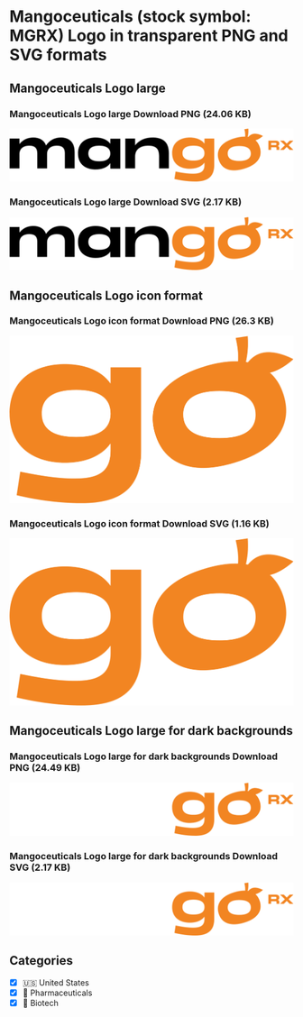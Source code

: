 # Mangoceuticals (stock symbol: MGRX) Logo in transparent PNG and SVG formats

## Mangoceuticals Logo large

### Mangoceuticals Logo large Download PNG (24.06 KB)

![Mangoceuticals Logo large Download PNG (24.06 KB)](/img/orig/MGRX_BIG-a8c2950c.png)

### Mangoceuticals Logo large Download SVG (2.17 KB)

![Mangoceuticals Logo large Download SVG (2.17 KB)](/img/orig/MGRX_BIG-6d1764bb.svg)

## Mangoceuticals Logo icon format

### Mangoceuticals Logo icon format Download PNG (26.3 KB)

![Mangoceuticals Logo icon format Download PNG (26.3 KB)](/img/orig/MGRX-e4d5cb0d.png)

### Mangoceuticals Logo icon format Download SVG (1.16 KB)

![Mangoceuticals Logo icon format Download SVG (1.16 KB)](/img/orig/MGRX-e660f7db.svg)

## Mangoceuticals Logo large for dark backgrounds

### Mangoceuticals Logo large for dark backgrounds Download PNG (24.49 KB)

![Mangoceuticals Logo large for dark backgrounds Download PNG (24.49 KB)](/img/orig/MGRX_BIG.D-af513379.png)

### Mangoceuticals Logo large for dark backgrounds Download SVG (2.17 KB)

![Mangoceuticals Logo large for dark backgrounds Download SVG (2.17 KB)](/img/orig/MGRX_BIG.D-48abdeab.svg)



## Categories
- [x] 🇺🇸 United States
- [x] 💊 Pharmaceuticals
- [x] 🧬 Biotech
